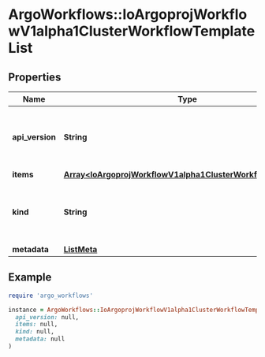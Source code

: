 # ArgoWorkflows::IoArgoprojWorkflowV1alpha1ClusterWorkflowTemplateList

## Properties

| Name | Type | Description | Notes |
| ---- | ---- | ----------- | ----- |
| **api_version** | **String** | APIVersion defines the versioned schema of this representation of an object. Servers should convert recognized schemas to the latest internal value, and may reject unrecognized values. More info: https://git.io.k8s.community/contributors/devel/sig-architecture/api-conventions.md#resources | [optional] |
| **items** | [**Array&lt;IoArgoprojWorkflowV1alpha1ClusterWorkflowTemplate&gt;**](IoArgoprojWorkflowV1alpha1ClusterWorkflowTemplate.md) |  |  |
| **kind** | **String** | Kind is a string value representing the REST resource this object represents. Servers may infer this from the endpoint the client submits requests to. Cannot be updated. In CamelCase. More info: https://git.io.k8s.community/contributors/devel/sig-architecture/api-conventions.md#types-kinds | [optional] |
| **metadata** | [**ListMeta**](ListMeta.md) |  |  |

## Example

```ruby
require 'argo_workflows'

instance = ArgoWorkflows::IoArgoprojWorkflowV1alpha1ClusterWorkflowTemplateList.new(
  api_version: null,
  items: null,
  kind: null,
  metadata: null
)
```

